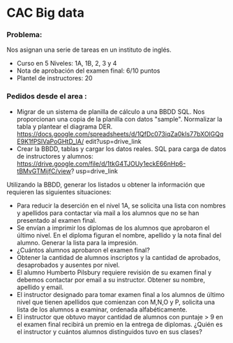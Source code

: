 # CAC Big data
### Problema: 
Nos asignan una serie de tareas en un instituto de inglés.
- Curso en 5 Niveles: 1A, 1B, 2, 3 y 4
- Nota de aprobación del examen final: 6/10 puntos
- Plantel de instructores: 20

### Pedidos desde el area :

- Migrar de un sistema de planilla de cálculo a una BBDD SQL. Nos proporcionan una copia de la
planilla con datos "sample". Normalizar la tabla y plantear el diagrama DER.
https://docs.google.com/spreadsheets/d/1QfDc073iqZa0kIs77bXOlGQqE9K1fPSlVaPoGHtD_lA/
edit?usp=drive_link
- Crear la BBDD, tablas y cargar los datos reales. SQL para carga de datos de instructores y
alumnos: https://drive.google.com/file/d/1tkG4TJOUy1eckE66nHp6-tBMvGTMijfC/view?
usp=drive_link

Utilizando la BBDD, generar los listados u obtener la información que requieren las siguientes situaciones:
- Para reducir la deserción en el nivel 1A, se solicita una lista con nombres y apellidos para contactar
vía mail a los alumnos que no se han presentado al examen final.
- Se envían a imprimir los diplomas de los alumnos que aprobaron el último nivel. En el diploma
figuran el nombre, apellido y la nota final del alumno. Generar la lista para la impresión.
- ¿Cuántos alumnos aprobaron el examen final?
- Obtener la cantidad de alumnos inscriptos y la cantidad de aprobados, desaprobados y
ausentes por nivel.
- El alumno Humberto Pilsbury requiere revisión de su examen final y debemos contactar por email a
su instructor. Obtener su nombre, apellido y email.
- El instructor designado para tomar examen final a los alumnos de último nivel que tienen apellidos
que comienzan con M,N,O y P, solicita una lista de los alumnos a examinar, ordenada
alfabéticamente.
- El instructor que obtuvo mayor cantidad de alumnos con puntaje > 9 en el examen final recibirá un
premio en la entrega de diplomas. ¿Quién es el instructor y cuántos alumnos distinguidos tuvo en
sus clases?